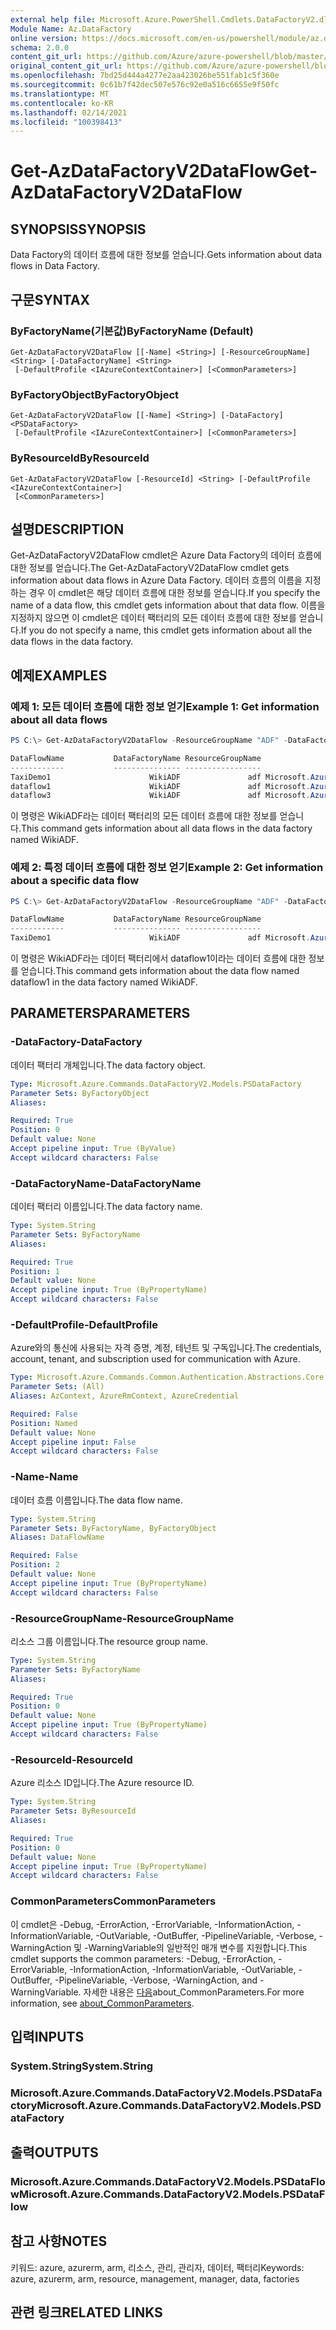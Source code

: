 ```yaml
---
external help file: Microsoft.Azure.PowerShell.Cmdlets.DataFactoryV2.dll-Help.xml
Module Name: Az.DataFactory
online version: https://docs.microsoft.com/en-us/powershell/module/az.datafactory/get-azdatafactoryv2dataflow
schema: 2.0.0
content_git_url: https://github.com/Azure/azure-powershell/blob/master/src/DataFactory/DataFactoryV2/help/Get-AzDataFactoryV2DataFlow.md
original_content_git_url: https://github.com/Azure/azure-powershell/blob/master/src/DataFactory/DataFactoryV2/help/Get-AzDataFactoryV2DataFlow.md
ms.openlocfilehash: 7bd25d444a4277e2aa423026be551fab1c5f360e
ms.sourcegitcommit: 0c61b7f42dec507e576c92e0a516c6655e9f50fc
ms.translationtype: MT
ms.contentlocale: ko-KR
ms.lasthandoff: 02/14/2021
ms.locfileid: "100398413"
---
```

# <span data-ttu-id="f49a8-101">Get-AzDataFactoryV2DataFlow</span><span class="sxs-lookup"><span data-stu-id="f49a8-101">Get-AzDataFactoryV2DataFlow</span></span>

## <span data-ttu-id="f49a8-102">SYNOPSIS</span><span class="sxs-lookup"><span data-stu-id="f49a8-102">SYNOPSIS</span></span>
<span data-ttu-id="f49a8-103">Data Factory의 데이터 흐름에 대한 정보를 얻습니다.</span><span class="sxs-lookup"><span data-stu-id="f49a8-103">Gets information about data flows in Data Factory.</span></span>

## <span data-ttu-id="f49a8-104">구문</span><span class="sxs-lookup"><span data-stu-id="f49a8-104">SYNTAX</span></span>

### <span data-ttu-id="f49a8-105">ByFactoryName(기본값)</span><span class="sxs-lookup"><span data-stu-id="f49a8-105">ByFactoryName (Default)</span></span>
```
Get-AzDataFactoryV2DataFlow [[-Name] <String>] [-ResourceGroupName] <String> [-DataFactoryName] <String>
 [-DefaultProfile <IAzureContextContainer>] [<CommonParameters>]
```

### <span data-ttu-id="f49a8-106">ByFactoryObject</span><span class="sxs-lookup"><span data-stu-id="f49a8-106">ByFactoryObject</span></span>
```
Get-AzDataFactoryV2DataFlow [[-Name] <String>] [-DataFactory] <PSDataFactory>
 [-DefaultProfile <IAzureContextContainer>] [<CommonParameters>]
```

### <span data-ttu-id="f49a8-107">ByResourceId</span><span class="sxs-lookup"><span data-stu-id="f49a8-107">ByResourceId</span></span>
```
Get-AzDataFactoryV2DataFlow [-ResourceId] <String> [-DefaultProfile <IAzureContextContainer>]
 [<CommonParameters>]
```

## <span data-ttu-id="f49a8-108">설명</span><span class="sxs-lookup"><span data-stu-id="f49a8-108">DESCRIPTION</span></span>
<span data-ttu-id="f49a8-109">Get-AzDataFactoryV2DataFlow cmdlet은 Azure Data Factory의 데이터 흐름에 대한 정보를 얻습니다.</span><span class="sxs-lookup"><span data-stu-id="f49a8-109">The Get-AzDataFactoryV2DataFlow cmdlet gets information about data flows in Azure Data Factory.</span></span>
<span data-ttu-id="f49a8-110">데이터 흐름의 이름을 지정하는 경우 이 cmdlet은 해당 데이터 흐름에 대한 정보를 얻습니다.</span><span class="sxs-lookup"><span data-stu-id="f49a8-110">If you specify the name of a data flow, this cmdlet gets information about that data flow.</span></span>
<span data-ttu-id="f49a8-111">이름을 지정하지 않으면 이 cmdlet은 데이터 팩터리의 모든 데이터 흐름에 대한 정보를 얻습니다.</span><span class="sxs-lookup"><span data-stu-id="f49a8-111">If you do not specify a name, this cmdlet gets information about all the data flows in the data factory.</span></span>

## <span data-ttu-id="f49a8-112">예제</span><span class="sxs-lookup"><span data-stu-id="f49a8-112">EXAMPLES</span></span>
### <span data-ttu-id="f49a8-113">예제 1: 모든 데이터 흐름에 대한 정보 얻기</span><span class="sxs-lookup"><span data-stu-id="f49a8-113">Example 1: Get information about all data flows</span></span>
```powershell
PS C:\> Get-AzDataFactoryV2DataFlow -ResourceGroupName "ADF" -DataFactoryName "WikiADF"

DataFlowName           DataFactoryName ResourceGroupName                                                    Properties
------------           --------------- -----------------                                                    ----------
TaxiDemo1                      WikiADF               adf Microsoft.Azure.Management.DataFactory.Models.MappingDataFlow
dataflow1                      WikiADF               adf Microsoft.Azure.Management.DataFactory.Models.MappingDataFlow
dataflow3                      WikiADF               adf Microsoft.Azure.Management.DataFactory.Models.MappingDataFlow
```

<span data-ttu-id="f49a8-114">이 명령은 WikiADF라는 데이터 팩터리의 모든 데이터 흐름에 대한 정보를 얻습니다.</span><span class="sxs-lookup"><span data-stu-id="f49a8-114">This command gets information about all data flows in the data factory named WikiADF.</span></span>

### <span data-ttu-id="f49a8-115">예제 2: 특정 데이터 흐름에 대한 정보 얻기</span><span class="sxs-lookup"><span data-stu-id="f49a8-115">Example 2: Get information about a specific data flow</span></span>
```powershell
PS C:\> Get-AzDataFactoryV2DataFlow -ResourceGroupName "ADF" -DataFactoryName "WikiADF" -Name "dataflow1"

DataFlowName           DataFactoryName ResourceGroupName                                                    Properties
------------           --------------- -----------------                                                    ----------
TaxiDemo1                      WikiADF               adf Microsoft.Azure.Management.DataFactory.Models.MappingDataFlow
```

<span data-ttu-id="f49a8-116">이 명령은 WikiADF라는 데이터 팩터리에서 dataflow1이라는 데이터 흐름에 대한 정보를 얻습니다.</span><span class="sxs-lookup"><span data-stu-id="f49a8-116">This command gets information about the data flow named dataflow1 in the data factory named WikiADF.</span></span>

## <span data-ttu-id="f49a8-117">PARAMETERS</span><span class="sxs-lookup"><span data-stu-id="f49a8-117">PARAMETERS</span></span>

### <span data-ttu-id="f49a8-118">-DataFactory</span><span class="sxs-lookup"><span data-stu-id="f49a8-118">-DataFactory</span></span>
<span data-ttu-id="f49a8-119">데이터 팩터리 개체입니다.</span><span class="sxs-lookup"><span data-stu-id="f49a8-119">The data factory object.</span></span>

```yaml
Type: Microsoft.Azure.Commands.DataFactoryV2.Models.PSDataFactory
Parameter Sets: ByFactoryObject
Aliases:

Required: True
Position: 0
Default value: None
Accept pipeline input: True (ByValue)
Accept wildcard characters: False
```

### <span data-ttu-id="f49a8-120">-DataFactoryName</span><span class="sxs-lookup"><span data-stu-id="f49a8-120">-DataFactoryName</span></span>
<span data-ttu-id="f49a8-121">데이터 팩터리 이름입니다.</span><span class="sxs-lookup"><span data-stu-id="f49a8-121">The data factory name.</span></span>

```yaml
Type: System.String
Parameter Sets: ByFactoryName
Aliases:

Required: True
Position: 1
Default value: None
Accept pipeline input: True (ByPropertyName)
Accept wildcard characters: False
```

### <span data-ttu-id="f49a8-122">-DefaultProfile</span><span class="sxs-lookup"><span data-stu-id="f49a8-122">-DefaultProfile</span></span>
<span data-ttu-id="f49a8-123">Azure와의 통신에 사용되는 자격 증명, 계정, 테넌트 및 구독입니다.</span><span class="sxs-lookup"><span data-stu-id="f49a8-123">The credentials, account, tenant, and subscription used for communication with Azure.</span></span>

```yaml
Type: Microsoft.Azure.Commands.Common.Authentication.Abstractions.Core.IAzureContextContainer
Parameter Sets: (All)
Aliases: AzContext, AzureRmContext, AzureCredential

Required: False
Position: Named
Default value: None
Accept pipeline input: False
Accept wildcard characters: False
```

### <span data-ttu-id="f49a8-124">-Name</span><span class="sxs-lookup"><span data-stu-id="f49a8-124">-Name</span></span>
<span data-ttu-id="f49a8-125">데이터 흐름 이름입니다.</span><span class="sxs-lookup"><span data-stu-id="f49a8-125">The data flow name.</span></span>

```yaml
Type: System.String
Parameter Sets: ByFactoryName, ByFactoryObject
Aliases: DataFlowName

Required: False
Position: 2
Default value: None
Accept pipeline input: True (ByPropertyName)
Accept wildcard characters: False
```

### <span data-ttu-id="f49a8-126">-ResourceGroupName</span><span class="sxs-lookup"><span data-stu-id="f49a8-126">-ResourceGroupName</span></span>
<span data-ttu-id="f49a8-127">리소스 그룹 이름입니다.</span><span class="sxs-lookup"><span data-stu-id="f49a8-127">The resource group name.</span></span>

```yaml
Type: System.String
Parameter Sets: ByFactoryName
Aliases:

Required: True
Position: 0
Default value: None
Accept pipeline input: True (ByPropertyName)
Accept wildcard characters: False
```

### <span data-ttu-id="f49a8-128">-ResourceId</span><span class="sxs-lookup"><span data-stu-id="f49a8-128">-ResourceId</span></span>
<span data-ttu-id="f49a8-129">Azure 리소스 ID입니다.</span><span class="sxs-lookup"><span data-stu-id="f49a8-129">The Azure resource ID.</span></span>

```yaml
Type: System.String
Parameter Sets: ByResourceId
Aliases:

Required: True
Position: 0
Default value: None
Accept pipeline input: True (ByPropertyName)
Accept wildcard characters: False
```

### <span data-ttu-id="f49a8-130">CommonParameters</span><span class="sxs-lookup"><span data-stu-id="f49a8-130">CommonParameters</span></span>
<span data-ttu-id="f49a8-131">이 cmdlet은 -Debug, -ErrorAction, -ErrorVariable, -InformationAction, -InformationVariable, -OutVariable, -OutBuffer, -PipelineVariable, -Verbose, -WarningAction 및 -WarningVariable의 일반적인 매개 변수를 지원합니다.</span><span class="sxs-lookup"><span data-stu-id="f49a8-131">This cmdlet supports the common parameters: -Debug, -ErrorAction, -ErrorVariable, -InformationAction, -InformationVariable, -OutVariable, -OutBuffer, -PipelineVariable, -Verbose, -WarningAction, and -WarningVariable.</span></span> <span data-ttu-id="f49a8-132">자세한 내용은 [다음](http://go.microsoft.com/fwlink/?LinkID=113216)about_CommonParameters.</span><span class="sxs-lookup"><span data-stu-id="f49a8-132">For more information, see [about_CommonParameters](http://go.microsoft.com/fwlink/?LinkID=113216).</span></span>

## <span data-ttu-id="f49a8-133">입력</span><span class="sxs-lookup"><span data-stu-id="f49a8-133">INPUTS</span></span>

### <span data-ttu-id="f49a8-134">System.String</span><span class="sxs-lookup"><span data-stu-id="f49a8-134">System.String</span></span>

### <span data-ttu-id="f49a8-135">Microsoft.Azure.Commands.DataFactoryV2.Models.PSDataFactory</span><span class="sxs-lookup"><span data-stu-id="f49a8-135">Microsoft.Azure.Commands.DataFactoryV2.Models.PSDataFactory</span></span>

## <span data-ttu-id="f49a8-136">출력</span><span class="sxs-lookup"><span data-stu-id="f49a8-136">OUTPUTS</span></span>

### <span data-ttu-id="f49a8-137">Microsoft.Azure.Commands.DataFactoryV2.Models.PSDataFlow</span><span class="sxs-lookup"><span data-stu-id="f49a8-137">Microsoft.Azure.Commands.DataFactoryV2.Models.PSDataFlow</span></span>

## <span data-ttu-id="f49a8-138">참고 사항</span><span class="sxs-lookup"><span data-stu-id="f49a8-138">NOTES</span></span>
<span data-ttu-id="f49a8-139">키워드: azure, azurerm, arm, 리소스, 관리, 관리자, 데이터, 팩터리</span><span class="sxs-lookup"><span data-stu-id="f49a8-139">Keywords: azure, azurerm, arm, resource, management, manager, data, factories</span></span>

## <span data-ttu-id="f49a8-140">관련 링크</span><span class="sxs-lookup"><span data-stu-id="f49a8-140">RELATED LINKS</span></span>


